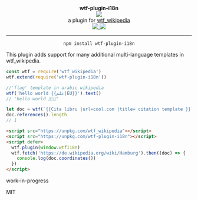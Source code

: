 <div align="center">
  <div><b>wtf-plugin-i18n</b></div>
  <img src="https://cloud.githubusercontent.com/assets/399657/23590290/ede73772-01aa-11e7-8915-181ef21027bc.png" />

  <div>a plugin for <a href="https://github.com/spencermountain/wtf_wikipedia/">wtf_wikipedia</a></div>
  
  <!-- npm version -->
  <a href="https://npmjs.org/package/wtf-plugin-i18n">
    <img src="https://img.shields.io/npm/v/wtf-plugin-i18n.svg?style=flat-square" />
  </a>
  
  <!-- file size -->
  <a href="https://unpkg.com/wtf-plugin-i18n/builds/wtf-plugin-i18n.min.js">
    <img src="https://badge-size.herokuapp.com/spencermountain/wtf-plugin-i18n/master/builds/wtf-plugin-i18n.min.js" />
  </a>
   <hr/>
</div>

<div align="center">
  <code>npm install wtf-plugin-i18n</code>
</div>

This plugin adds support for many additional multi-language templates in wtf_wikipedia.

```js
const wtf = require('wtf_wikipedia')
wtf.extend(require('wtf-plugin-i18n'))

//'flag' template in arabic wikipedia
wtf('hello world {{علم|EU}}').text()
// 'hello world 🇪🇺'

let doc = wtf(`{{Cita libru |url=cool.com |title= citation template }}`)
doc.references().length
// 1
```



```html
<script src="https://unpkg.com/wtf_wikipedia"></script>
<script src="https://unpkg.com/wtf-plugin-i18n"></script>
<script defer>
  wtf.plugin(window.wtfI18n)
  wtf.fetch('https://de.wikipedia.org/wiki/Hamburg').then((doc) => {
    console.log(doc.coordinates())
  })
</script>
```

work-in-progress

MIT
